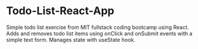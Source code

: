 # Todo-List-React-App
Simple todo list exercise from MIT fullstack coding bootcamp using React.
Adds and removes todo list items using onClick and onSubmit events with a simple text form.
Manages state with useState hook.
